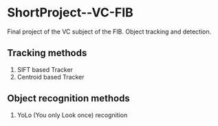# ShortProject--VC-FIB
Final project of the VC subject of the FIB. Object tracking and detection.

## Tracking methods
1. SIFT based Tracker
2. Centroid based Tracker

## Object recognition methods
1. YoLo (You only Look once) recognition
